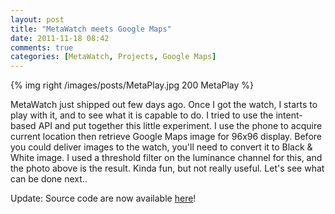 ```yaml
---
layout: post
title: "MetaWatch meets Google Maps"
date: 2011-11-18 08:42
comments: true
categories: [MetaWatch, Projects, Google Maps]
---
```


{% img right /images/posts/MetaPlay.jpg 200 MetaPlay %}

MetaWatch just shipped out few days ago. Once I got the watch, I starts to play
with it, and to see what it is capable to do. I tried to use the intent-based
API and put together this little experiment. I use the phone to acquire current
location then retrieve Google Maps image for 96x96 display. Before you could
deliver images to the watch, you'll need to convert it to Black & White image.
I used a threshold filter on the luminance channel for this, and the photo
above is the result. Kinda fun, but not really useful. Let's see what can be
done next..

Update: Source code are now available [here](https://github.com/itszero/MetaLoc)!